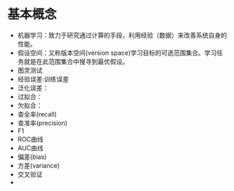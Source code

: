# 基本概念

- 机器学习：致力于研究通过计算的手段，利用经验（数据）来改善系统自身的性能。
- 假设空间：又称版本空间(version space)学习目标的可选范围集合。学习任务就是在此范围集合中搜寻到最优假设。
- 图灵测试
- 经验误差:训练误差
- 泛化误差：
- 过拟合：
- 欠拟合：
- 查全率(recall)
- 查准率(precision)
- F1
- ROC曲线
- AUC曲线
- 偏差(bias)
- 方差(variance)
- 交叉验证
- 